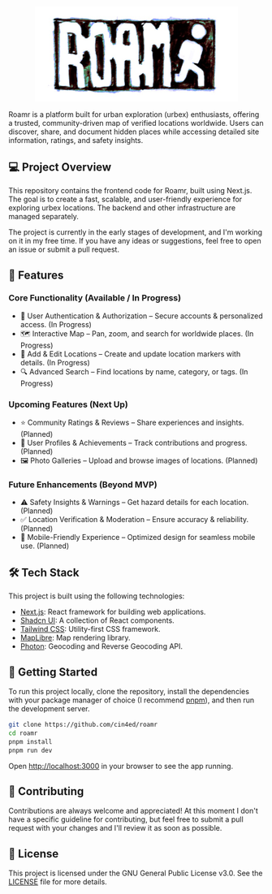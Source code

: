 <p align="center">
    <img src="public/roamr-logo-classic.jpeg"  width="400"/>
</p>

Roamr is a platform built for urban exploration (urbex) enthusiasts, offering a trusted, community-driven map of verified locations worldwide. Users can discover, share, and document hidden places while accessing detailed site information, ratings, and safety insights.

## 💻 Project Overview

This repository contains the frontend code for Roamr, built using Next.js. The goal is to create a fast, scalable, and user-friendly experience for exploring urbex locations. The backend and other infrastructure are managed separately.

The project is currently in the early stages of development, and I'm working on it in my free time. If you have any ideas or suggestions, feel free to open an issue or submit a pull request.

## 🌟 Features

### Core Functionality (Available / In Progress)

- 🔑 User Authentication & Authorization – Secure accounts & personalized access. (In Progress)
- 🗺️ Interactive Map – Pan, zoom, and search for worldwide places. (In Progress)
- 📍 Add & Edit Locations – Create and update location markers with details. (In Progress)
- 🔍 Advanced Search – Find locations by name, category, or tags. (In Progress)

### Upcoming Features (Next Up)

- ⭐ Community Ratings & Reviews – Share experiences and insights. (Planned)
- 👤 User Profiles & Achievements – Track contributions and progress. (Planned)
- 🖼️ Photo Galleries – Upload and browse images of locations. (Planned)

### Future Enhancements (Beyond MVP)

- ⚠️ Safety Insights & Warnings – Get hazard details for each location. (Planned)
- ✅ Location Verification & Moderation – Ensure accuracy & reliability. (Planned)
- 📱 Mobile-Friendly Experience – Optimized design for seamless mobile use. (Planned)

## 🛠️ Tech Stack

This project is built using the following technologies:

- [Next.js](https://nextjs.org/): React framework for building web applications.
- [Shadcn UI](https://ui.shadcn.com/): A collection of React components.
- [Tailwind CSS](https://tailwindcss.com/): Utility-first CSS framework.
- [MapLibre](https://maplibre.org/): Map rendering library.
- [Photon](https://photon.komoot.io/): Geocoding and Reverse Geocoding API.

## 🚀 Getting Started

To run this project locally, clone the repository, install the dependencies with your package manager of choice (I recommend [pnpm](https://pnpm.io/)), and then run the development server.

```bash
git clone https://github.com/cin4ed/roamr
cd roamr
pnpm install
pnpm run dev
```

Open [http://localhost:3000](http://localhost:3000) in your browser to see the app running.

## 🤝 Contributing

Contributions are always welcome and appreciated! At this moment I don't have a specific guideline for contributing, but feel free to submit a pull request with your changes and I'll review it as soon as possible.

## 📝 License

This project is licensed under the GNU General Public License v3.0. See the [LICENSE](LICENSE) file for more details.
